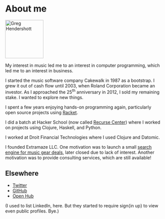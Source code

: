 # About me

<img style="width:q68px; height:122px;"
     src="/img/navbar-logo.jpg"
     alt="Greg Hendershott" />

My interest in music led me to an interest in computer programming,
which led me to an interest in business.

I started the music software company Cakewalk in 1987 as a bootstrap.
I grew it out of cash flow until 2003, when Roland Corporation became
an investor. As I approached the 25<sup>th</sup> anniversary in 2012,
I sold my remaining stake. I wanted to explore new things.

I spent a few years enjoying hands-on programming again, particularly
open source projects using [Racket].

I did a batch at Hacker School (now called [Recurse Center]) where I
worked on projects using Clojure, Haskell, and Python.

I worked at Droit Financial Technologies where I used Clojure and
Datomic.

I founded Extramaze LLC. One motivation was to launch a small [search
engine for music gear deals][deals], later closed due to lack of
interest. Another motivation was to provide consulting services, which
are still available!

[Racket]: https://www.racket-lang.org
[Recurse Center]: https://www.recurse.com
[deals]: /2018/05/extramaze-llc-using-racket-postgresql-aws-but-no-ads-or-js.html

## Elsewhere

- [Twitter](https://twitter.com/GregHendershott)
- [GitHub](https://github.com/greghendershott)
- [Open Hub](https://www.openhub.net/accounts/GregHendershott)

(I used to list LinkedIn, here. But they started to require sign{in
up} to view even public profiles. Bye.)
